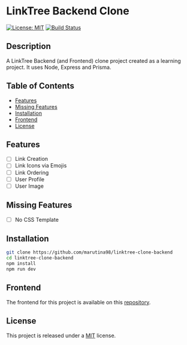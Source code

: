 # LinkTree Backend Clone

[![License: MIT](https://img.shields.io/badge/License-MIT-yellow.svg)](https://opensource.org/licenses/MIT) [![Build Status](https://img.shields.io/badge/build-passing-brightgreen.svg)](https://example.com/build)

## Description

A LinkTree Backend (and Frontend) clone project created as a learning project. It uses Node, Express and Prisma.

## Table of Contents

- [Features](#features)
- [Missing Features](#missing-features)
- [Installation](#installation)
- [Frontend](#Frontend)
- [License](#license)

## Features

- [ ] Link Creation
- [ ] Link Icons via Emojis
- [ ] Link Ordering
- [ ] User Profile
- [ ] User Image

## Missing Features

- [ ] No CSS Template

## Installation

```bash
git clone https://github.com/marutina98/linktree-clone-backend
cd linktree-clone-backend
npm install
npm run dev
```

## Frontend

The frontend for this project is available on this [repository](https://github.com/marutina98/linktree-clone-frontend).

## License

This project is released under a [MIT](https://opensource.org/licenses/MIT) license.